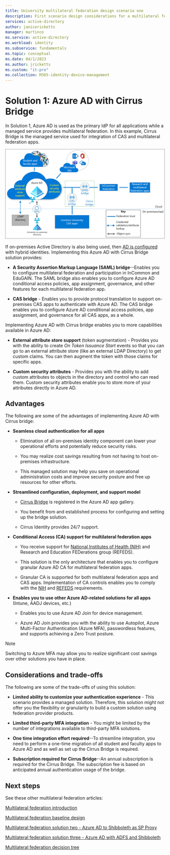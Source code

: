 ```yaml
---
title: University multilateral federation design scenario one
description: First scenario design considerations for a multilateral federation solution for universities.
services: active-directory
author: janicericketts
manager: martinco
ms.service: active-directory
ms.workload: identity
ms.subservice: fundamentals
ms.topic: conceptual
ms.date: 04/1/2023
ms.author: jricketts
ms.custom: "it-pro"
ms.collection: M365-identity-device-management
---
```


# Solution 1: Azure AD with Cirrus Bridge

In Solution 1, Azure AD is used as the primary IdP for all applications while a managed service provides multilateral federation. In this example, Cirrus Bridge is the managed service used for integration of CAS and multilateral federation apps.

[![Diagram showing Azure AD integration with various application environments using Cirrus to provide CAS bridge and SAML bridge.](media/multilateral-federation-solution-one/azure-ad-cirrus-bridge.png)](media/multilateral-federation-solution-one/azure-ad-cirrus-bridge.png#lightbox)

If on-premises Active Directory is also being used, then [AD is configured](../hybrid/whatis-hybrid-identity.md) with hybrid identities. Implementing this Azure AD with Cirrus Bridge solution provides:

* **A Security Assertion Markup Language (SAML) bridge**--Enables you to configure multilateral federation and participation in InCommon and EduGAIN. The SAML bridge also enables you to configure Azure AD conditional access policies, app assignment, governance, and other features for each multilateral federation app.

* **CAS bridge** - Enables you to provide protocol translation to support on-premises CAS apps to authenticate with Azure AD. The CAS bridge enables you to configure Azure AD conditional access policies, app assignment, and governance for all CAS apps, as a whole.

Implementing Azure AD with Cirrus bridge enables you to more capabilities available in Azure AD:

* **External attribute store support** (token augmentation) - Provides you with the ability to create *On Token Issuance Start* events so that you can go to an external attribute store (like an external LDAP Directory) to get custom claims. You can then augment the token with those claims for specific apps.

* **Custom security attributes** - Provides you with the ability to add custom attributes to objects in the directory and control who can read them. Custom security attributes enable you to store more of your attributes directly in Azure AD.

## Advantages

The following are some of the advantages of implementing Azure AD with Cirrus bridge:

* **Seamless cloud authentication for all apps**

  * Elimination of all on-premises identity component can lower your operational efforts and potentially reduce security risks.

  * You may realize cost savings resulting from not having to host on-premises infrastructure.

  * This managed solution may help you save on operational administration costs and improve security posture and free up resources for other efforts.

* **Streamlined configuration, deployment, and support model**

  * [Cirrus Bridge](../saas-apps/cirrus-identity-bridge-for-azure-ad-tutorial.md) is registered in the Azure AD app gallery.

  * You benefit from and established process for configuring and setting up the bridge solution.

  * Cirrus Identity provides 24/7 support.

* **Conditional Access (CA) support for multilateral federation apps**

  * You receive support for [National Institutes of Health (NIH)](https://auth.nih.gov/CertAuthV3/forms/help/compliancecheckhelp.html) and Research and Education FEDerations group (REFEDS).

  * This solution is the only architecture that enables you to configure granular Azure AD CA for multilateral federation apps.

  * Granular CA is supported for both multilateral federation apps and CAS apps. Implementation of CA controls enables you to comply with the [NIH](https://auth.nih.gov/CertAuthV3/forms/help/compliancecheckhelp.html) and [REFEDS](https://refeds.org/category/research-and-scholarship) requirements.

* **Enables you to use other Azure AD-related solutions for all apps** (Intune, AADJ devices, etc.)

  * Enables you to use Azure AD Join for device management.

  * Azure AD Join provides you with the ability to use Autopilot, Azure Multi-Factor Authentication (Azure MFA), passwordless features, and supports achieving a Zero Trust posture.

> [!NOTE]
> Switching to Azure MFA may allow you to realize significant cost savings over other solutions you have in place.

## Considerations and trade-offs

The following are some of the trade-offs of using this solution:

* **Limited ability to customize your authentication experience** - This scenario provides a managed solution. Therefore, this solution might not offer you the flexibility or granularity to build a custom solution using federation provider products.

* **Limited third-party MFA integration** - You might be limited by the number of integrations available to third-party MFA solutions.

* **One time integration effort required**--To streamline integration, you need to perform a one-time migration of all student and faculty apps to Azure AD and as well as set up the Cirrus Bridge is required.

* **Subscription required for Cirrus Bridge**--An annual subscription is required for the Cirrus Bridge. The subscription fee is based on anticipated annual authentication usage of the bridge.

## Next steps

See these other multilateral federation articles:

[Multilateral federation introduction](multilateral-federation-introduction.md)

[Multilateral federation  baseline design](multilateral-federation-baseline.md)

[Multilateral federation solution two - Azure AD to Shibboleth as SP Proxy](multilateral-federation-solution-two.md)

[Multilateral federation solution three - Azure AD with ADFS and Shibboleth](multilateral-federation-solution-three.md)

[Multilateral federation decision tree](multilateral-federation-decision-tree.md)
